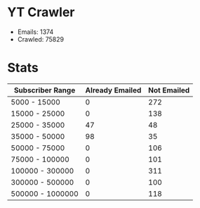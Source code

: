 # YT Crawler
- Emails: 1374
- Crawled: 75829

# Stats
| Subscriber Range  | Already Emailed | Not Emailed |
|-------|-------|-------|
| 5000 - 15000 | 0 | 272 |
| 15000 - 25000 | 0 | 138 |
| 25000 - 35000 | 47 | 48 |
| 35000 - 50000 | 98 | 35 |
| 50000 - 75000 | 0 | 106 |
| 75000 - 100000 | 0 | 101 |
| 100000 - 300000 | 0 | 311 |
| 300000 - 500000 | 0 | 100 |
| 500000 - 1000000 | 0 | 118 |
